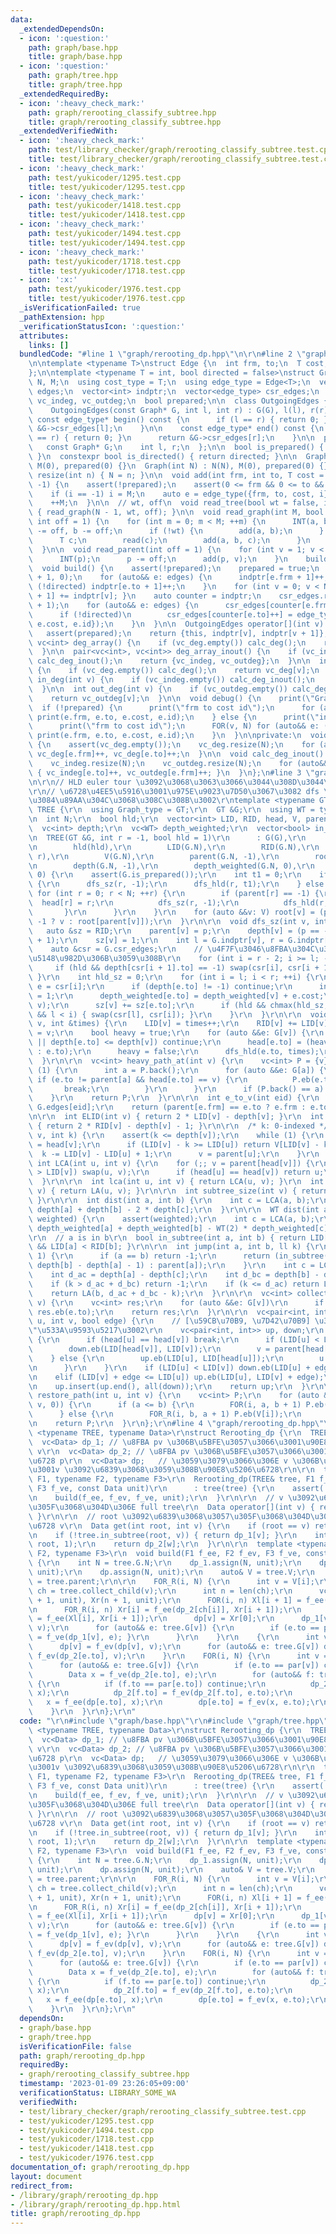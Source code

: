 ```yaml
---
data:
  _extendedDependsOn:
  - icon: ':question:'
    path: graph/base.hpp
    title: graph/base.hpp
  - icon: ':question:'
    path: graph/tree.hpp
    title: graph/tree.hpp
  _extendedRequiredBy:
  - icon: ':heavy_check_mark:'
    path: graph/rerooting_classify_subtree.hpp
    title: graph/rerooting_classify_subtree.hpp
  _extendedVerifiedWith:
  - icon: ':heavy_check_mark:'
    path: test/library_checker/graph/rerooting_classify_subtree.test.cpp
    title: test/library_checker/graph/rerooting_classify_subtree.test.cpp
  - icon: ':heavy_check_mark:'
    path: test/yukicoder/1295.test.cpp
    title: test/yukicoder/1295.test.cpp
  - icon: ':heavy_check_mark:'
    path: test/yukicoder/1418.test.cpp
    title: test/yukicoder/1418.test.cpp
  - icon: ':heavy_check_mark:'
    path: test/yukicoder/1494.test.cpp
    title: test/yukicoder/1494.test.cpp
  - icon: ':heavy_check_mark:'
    path: test/yukicoder/1718.test.cpp
    title: test/yukicoder/1718.test.cpp
  - icon: ':x:'
    path: test/yukicoder/1976.test.cpp
    title: test/yukicoder/1976.test.cpp
  _isVerificationFailed: true
  _pathExtension: hpp
  _verificationStatusIcon: ':question:'
  attributes:
    links: []
  bundledCode: "#line 1 \"graph/rerooting_dp.hpp\"\n\r\n#line 2 \"graph/base.hpp\"\
    \n\ntemplate <typename T>\nstruct Edge {\n  int frm, to;\n  T cost;\n  int id;\n\
    };\n\ntemplate <typename T = int, bool directed = false>\nstruct Graph {\n  int\
    \ N, M;\n  using cost_type = T;\n  using edge_type = Edge<T>;\n  vector<edge_type>\
    \ edges;\n  vector<int> indptr;\n  vector<edge_type> csr_edges;\n  vc<int> vc_deg,\
    \ vc_indeg, vc_outdeg;\n  bool prepared;\n\n  class OutgoingEdges {\n  public:\n\
    \    OutgoingEdges(const Graph* G, int l, int r) : G(G), l(l), r(r) {}\n\n   \
    \ const edge_type* begin() const {\n      if (l == r) { return 0; }\n      return\
    \ &G->csr_edges[l];\n    }\n\n    const edge_type* end() const {\n      if (l\
    \ == r) { return 0; }\n      return &G->csr_edges[r];\n    }\n\n  private:\n \
    \   const Graph* G;\n    int l, r;\n  };\n\n  bool is_prepared() { return prepared;\
    \ }\n  constexpr bool is_directed() { return directed; }\n\n  Graph() : N(0),\
    \ M(0), prepared(0) {}\n  Graph(int N) : N(N), M(0), prepared(0) {}\n\n  void\
    \ resize(int n) { N = n; }\n\n  void add(int frm, int to, T cost = 1, int i =\
    \ -1) {\n    assert(!prepared);\n    assert(0 <= frm && 0 <= to && to < N);\n\
    \    if (i == -1) i = M;\n    auto e = edge_type({frm, to, cost, i});\n    edges.eb(e);\n\
    \    ++M;\n  }\n\n  // wt, off\n  void read_tree(bool wt = false, int off = 1)\
    \ { read_graph(N - 1, wt, off); }\n\n  void read_graph(int M, bool wt = false,\
    \ int off = 1) {\n    for (int m = 0; m < M; ++m) {\n      INT(a, b);\n      a\
    \ -= off, b -= off;\n      if (!wt) {\n        add(a, b);\n      } else {\n  \
    \      T c;\n        read(c);\n        add(a, b, c);\n      }\n    }\n    build();\n\
    \  }\n\n  void read_parent(int off = 1) {\n    for (int v = 1; v < N; ++v) {\n\
    \      INT(p);\n      p -= off;\n      add(p, v);\n    }\n    build();\n  }\n\n\
    \  void build() {\n    assert(!prepared);\n    prepared = true;\n    indptr.assign(N\
    \ + 1, 0);\n    for (auto&& e: edges) {\n      indptr[e.frm + 1]++;\n      if\
    \ (!directed) indptr[e.to + 1]++;\n    }\n    for (int v = 0; v < N; ++v) { indptr[v\
    \ + 1] += indptr[v]; }\n    auto counter = indptr;\n    csr_edges.resize(indptr.back()\
    \ + 1);\n    for (auto&& e: edges) {\n      csr_edges[counter[e.frm]++] = e;\n\
    \      if (!directed)\n        csr_edges[counter[e.to]++] = edge_type({e.to, e.frm,\
    \ e.cost, e.id});\n    }\n  }\n\n  OutgoingEdges operator[](int v) const {\n \
    \   assert(prepared);\n    return {this, indptr[v], indptr[v + 1]};\n  }\n\n \
    \ vc<int> deg_array() {\n    if (vc_deg.empty()) calc_deg();\n    return vc_deg;\n\
    \  }\n\n  pair<vc<int>, vc<int>> deg_array_inout() {\n    if (vc_indeg.empty())\
    \ calc_deg_inout();\n    return {vc_indeg, vc_outdeg};\n  }\n\n  int deg(int v)\
    \ {\n    if (vc_deg.empty()) calc_deg();\n    return vc_deg[v];\n  }\n\n  int\
    \ in_deg(int v) {\n    if (vc_indeg.empty()) calc_deg_inout();\n    return vc_indeg[v];\n\
    \  }\n\n  int out_deg(int v) {\n    if (vc_outdeg.empty()) calc_deg_inout();\n\
    \    return vc_outdeg[v];\n  }\n\n  void debug() {\n    print(\"Graph\");\n  \
    \  if (!prepared) {\n      print(\"frm to cost id\");\n      for (auto&& e: edges)\
    \ print(e.frm, e.to, e.cost, e.id);\n    } else {\n      print(\"indptr\", indptr);\n\
    \      print(\"frm to cost id\");\n      FOR(v, N) for (auto&& e: (*this)[v])\
    \ print(e.frm, e.to, e.cost, e.id);\n    }\n  }\n\nprivate:\n  void calc_deg()\
    \ {\n    assert(vc_deg.empty());\n    vc_deg.resize(N);\n    for (auto&& e: edges)\
    \ vc_deg[e.frm]++, vc_deg[e.to]++;\n  }\n\n  void calc_deg_inout() {\n    assert(vc_indeg.empty());\n\
    \    vc_indeg.resize(N);\n    vc_outdeg.resize(N);\n    for (auto&& e: edges)\
    \ { vc_indeg[e.to]++, vc_outdeg[e.frm]++; }\n  }\n};\n#line 3 \"graph/tree.hpp\"\
    \n\r\n// HLD euler tour \u3092\u3068\u3063\u3066\u3044\u308D\u3044\u308D\u3002\
    \r\n// \u6728\u4EE5\u5916\u3001\u975E\u9023\u7D50\u3067\u3082 dfs \u9806\u5E8F\
    \u3084\u89AA\u304C\u3068\u308C\u308B\u3002\r\ntemplate <typename GT>\r\nstruct\
    \ TREE {\r\n  using Graph_type = GT;\r\n  GT &G;\r\n  using WT = typename GT::cost_type;\r\
    \n  int N;\r\n  bool hld;\r\n  vector<int> LID, RID, head, V, parent, root;\r\n\
    \  vc<int> depth;\r\n  vc<WT> depth_weighted;\r\n  vector<bool> in_tree;\r\n\r\
    \n  TREE(GT &G, int r = -1, bool hld = 1)\r\n      : G(G),\r\n        N(G.N),\r\
    \n        hld(hld),\r\n        LID(G.N),\r\n        RID(G.N),\r\n        head(G.N,\
    \ r),\r\n        V(G.N),\r\n        parent(G.N, -1),\r\n        root(G.N, -1),\r\
    \n        depth(G.N, -1),\r\n        depth_weighted(G.N, 0),\r\n        in_tree(G.M,\
    \ 0) {\r\n    assert(G.is_prepared());\r\n    int t1 = 0;\r\n    if (r != -1)\
    \ {\r\n      dfs_sz(r, -1);\r\n      dfs_hld(r, t1);\r\n    } else {\r\n     \
    \ for (int r = 0; r < N; ++r) {\r\n        if (parent[r] == -1) {\r\n        \
    \  head[r] = r;\r\n          dfs_sz(r, -1);\r\n          dfs_hld(r, t1);\r\n \
    \       }\r\n      }\r\n    }\r\n    for (auto &&v: V) root[v] = (parent[v] ==\
    \ -1 ? v : root[parent[v]]);\r\n  }\r\n\r\n  void dfs_sz(int v, int p) {\r\n \
    \   auto &sz = RID;\r\n    parent[v] = p;\r\n    depth[v] = (p == -1 ? 0 : depth[p]\
    \ + 1);\r\n    sz[v] = 1;\r\n    int l = G.indptr[v], r = G.indptr[v + 1];\r\n\
    \    auto &csr = G.csr_edges;\r\n    // \u4F7F\u3046\u8FBA\u304C\u3042\u308C\u3070\
    \u5148\u982D\u306B\u3059\u308B\r\n    for (int i = r - 2; i >= l; --i) {\r\n \
    \     if (hld && depth[csr[i + 1].to] == -1) swap(csr[i], csr[i + 1]);\r\n   \
    \ }\r\n    int hld_sz = 0;\r\n    for (int i = l; i < r; ++i) {\r\n      auto\
    \ e = csr[i];\r\n      if (depth[e.to] != -1) continue;\r\n      in_tree[e.id]\
    \ = 1;\r\n      depth_weighted[e.to] = depth_weighted[v] + e.cost;\r\n      dfs_sz(e.to,\
    \ v);\r\n      sz[v] += sz[e.to];\r\n      if (hld && chmax(hld_sz, sz[e.to])\
    \ && l < i) { swap(csr[l], csr[i]); }\r\n    }\r\n  }\r\n\r\n  void dfs_hld(int\
    \ v, int &times) {\r\n    LID[v] = times++;\r\n    RID[v] += LID[v];\r\n    V[LID[v]]\
    \ = v;\r\n    bool heavy = true;\r\n    for (auto &&e: G[v]) {\r\n      if (!in_tree[e.id]\
    \ || depth[e.to] <= depth[v]) continue;\r\n      head[e.to] = (heavy ? head[v]\
    \ : e.to);\r\n      heavy = false;\r\n      dfs_hld(e.to, times);\r\n    }\r\n\
    \  }\r\n\r\n  vc<int> heavy_path_at(int v) {\r\n    vc<int> P = {v};\r\n    while\
    \ (1) {\r\n      int a = P.back();\r\n      for (auto &&e: G[a]) {\r\n       \
    \ if (e.to != parent[a] && head[e.to] == v) {\r\n          P.eb(e.to);\r\n   \
    \       break;\r\n        }\r\n      }\r\n      if (P.back() == a) break;\r\n\
    \    }\r\n    return P;\r\n  }\r\n\r\n  int e_to_v(int eid) {\r\n    auto e =\
    \ G.edges[eid];\r\n    return (parent[e.frm] == e.to ? e.frm : e.to);\r\n  }\r\
    \n\r\n  int ELID(int v) { return 2 * LID[v] - depth[v]; }\r\n  int ERID(int v)\
    \ { return 2 * RID[v] - depth[v] - 1; }\r\n\r\n  /* k: 0-indexed */\r\n  int LA(int\
    \ v, int k) {\r\n    assert(k <= depth[v]);\r\n    while (1) {\r\n      int u\
    \ = head[v];\r\n      if (LID[v] - k >= LID[u]) return V[LID[v] - k];\r\n    \
    \  k -= LID[v] - LID[u] + 1;\r\n      v = parent[u];\r\n    }\r\n  }\r\n\r\n \
    \ int LCA(int u, int v) {\r\n    for (;; v = parent[head[v]]) {\r\n      if (LID[u]\
    \ > LID[v]) swap(u, v);\r\n      if (head[u] == head[v]) return u;\r\n    }\r\n\
    \  }\r\n\r\n  int lca(int u, int v) { return LCA(u, v); }\r\n  int la(int u, int\
    \ v) { return LA(u, v); }\r\n\r\n  int subtree_size(int v) { return RID[v] - LID[v];\
    \ }\r\n\r\n  int dist(int a, int b) {\r\n    int c = LCA(a, b);\r\n    return\
    \ depth[a] + depth[b] - 2 * depth[c];\r\n  }\r\n\r\n  WT dist(int a, int b, bool\
    \ weighted) {\r\n    assert(weighted);\r\n    int c = LCA(a, b);\r\n    return\
    \ depth_weighted[a] + depth_weighted[b] - WT(2) * depth_weighted[c];\r\n  }\r\n\
    \r\n  // a is in b\r\n  bool in_subtree(int a, int b) { return LID[b] <= LID[a]\
    \ && LID[a] < RID[b]; }\r\n\r\n  int jump(int a, int b, ll k) {\r\n    if (k ==\
    \ 1) {\r\n      if (a == b) return -1;\r\n      return (in_subtree(b, a) ? LA(b,\
    \ depth[b] - depth[a] - 1) : parent[a]);\r\n    }\r\n    int c = LCA(a, b);\r\n\
    \    int d_ac = depth[a] - depth[c];\r\n    int d_bc = depth[b] - depth[c];\r\n\
    \    if (k > d_ac + d_bc) return -1;\r\n    if (k <= d_ac) return LA(a, k);\r\n\
    \    return LA(b, d_ac + d_bc - k);\r\n  }\r\n\r\n  vc<int> collect_child(int\
    \ v) {\r\n    vc<int> res;\r\n    for (auto &&e: G[v])\r\n      if (e.to != parent[v])\
    \ res.eb(e.to);\r\n    return res;\r\n  }\r\n\r\n  vc<pair<int, int>> get_path_decomposition(int\
    \ u, int v, bool edge) {\r\n    // [\u59CB\u70B9, \u7D42\u70B9] \u306E\"\u9589\
    \"\u533A\u9593\u5217\u3002\r\n    vc<pair<int, int>> up, down;\r\n    while (1)\
    \ {\r\n      if (head[u] == head[v]) break;\r\n      if (LID[u] < LID[v]) {\r\n\
    \        down.eb(LID[head[v]], LID[v]);\r\n        v = parent[head[v]];\r\n  \
    \    } else {\r\n        up.eb(LID[u], LID[head[u]]);\r\n        u = parent[head[u]];\r\
    \n      }\r\n    }\r\n    if (LID[u] < LID[v]) down.eb(LID[u] + edge, LID[v]);\r\
    \n    elif (LID[v] + edge <= LID[u]) up.eb(LID[u], LID[v] + edge);\r\n    reverse(all(down));\r\
    \n    up.insert(up.end(), all(down));\r\n    return up;\r\n  }\r\n\r\n  vc<int>\
    \ restore_path(int u, int v) {\r\n    vc<int> P;\r\n    for (auto &&[a, b]: get_path_decomposition(u,\
    \ v, 0)) {\r\n      if (a <= b) {\r\n        FOR(i, a, b + 1) P.eb(V[i]);\r\n\
    \      } else {\r\n        FOR_R(i, b, a + 1) P.eb(V[i]);\r\n      }\r\n    }\r\
    \n    return P;\r\n  }\r\n};\r\n#line 4 \"graph/rerooting_dp.hpp\"\n\r\ntemplate\
    \ <typename TREE, typename Data>\r\nstruct Rerooting_dp {\r\n  TREE& tree;\r\n\
    \  vc<Data> dp_1; // \u8FBA pv \u306B\u5BFE\u3057\u3066\u3001\u90E8\u5206\u6728\
    \ v\r\n  vc<Data> dp_2; // \u8FBA pv \u306B\u5BFE\u3057\u3066\u3001\u90E8\u5206\
    \u6728 p\r\n  vc<Data> dp;   // \u3059\u3079\u3066\u306E v \u306B\u5BFE\u3057\u3066\
    \u3001v \u3092\u6839\u3068\u3059\u308B\u90E8\u5206\u6728\r\n\r\n  template <typename\
    \ F1, typename F2, typename F3>\r\n  Rerooting_dp(TREE& tree, F1 f_ee, F2 f_ev,\
    \ F3 f_ve, const Data unit)\r\n      : tree(tree) {\r\n    assert(!tree.G.is_directed());\r\
    \n    build(f_ee, f_ev, f_ve, unit);\r\n  }\r\n\r\n  // v \u3092\u6839\u3068\u3057\
    \u305F\u3068\u304D\u306E full tree\r\n  Data operator[](int v) { return dp[v];\
    \ }\r\n\r\n  // root \u3092\u6839\u3068\u3057\u305F\u3068\u304D\u306E\u90E8\u5206\
    \u6728 v\r\n  Data get(int root, int v) {\r\n    if (root == v) return dp[v];\r\
    \n    if (!tree.in_subtree(root, v)) { return dp_1[v]; }\r\n    int w = tree.jump(v,\
    \ root, 1);\r\n    return dp_2[w];\r\n  }\r\n\r\n  template <typename F1, typename\
    \ F2, typename F3>\r\n  void build(F1 f_ee, F2 f_ev, F3 f_ve, const Data unit)\
    \ {\r\n    int N = tree.G.N;\r\n    dp_1.assign(N, unit);\r\n    dp_2.assign(N,\
    \ unit);\r\n    dp.assign(N, unit);\r\n    auto& V = tree.V;\r\n    auto& par\
    \ = tree.parent;\r\n\r\n    FOR_R(i, N) {\r\n      int v = V[i];\r\n      auto\
    \ ch = tree.collect_child(v);\r\n      int n = len(ch);\r\n      vc<Data> Xl(n\
    \ + 1, unit), Xr(n + 1, unit);\r\n      FOR(i, n) Xl[i + 1] = f_ee(Xl[i], dp_2[ch[i]]);\r\
    \n      FOR_R(i, n) Xr[i] = f_ee(dp_2[ch[i]], Xr[i + 1]);\r\n      FOR(i, n) dp_2[ch[i]]\
    \ = f_ee(Xl[i], Xr[i + 1]);\r\n      dp[v] = Xr[0];\r\n      dp_1[v] = f_ev(dp[v],\
    \ v);\r\n      for (auto&& e: tree.G[v]) {\r\n        if (e.to == par[v]) { dp_2[v]\
    \ = f_ve(dp_1[v], e); }\r\n      }\r\n    }\r\n    {\r\n      int v = V[0];\r\n\
    \      dp[v] = f_ev(dp[v], v);\r\n      for (auto&& e: tree.G[v]) dp_2[e.to] =\
    \ f_ev(dp_2[e.to], v);\r\n    }\r\n    FOR(i, N) {\r\n      int v = V[i];\r\n\
    \      for (auto&& e: tree.G[v]) {\r\n        if (e.to == par[v]) continue;\r\n\
    \        Data x = f_ve(dp_2[e.to], e);\r\n        for (auto&& f: tree.G[e.to])\
    \ {\r\n          if (f.to == par[e.to]) continue;\r\n          dp_2[f.to] = f_ee(dp_2[f.to],\
    \ x);\r\n          dp_2[f.to] = f_ev(dp_2[f.to], e.to);\r\n        }\r\n     \
    \   x = f_ee(dp[e.to], x);\r\n        dp[e.to] = f_ev(x, e.to);\r\n      }\r\n\
    \    }\r\n  }\r\n};\r\n"
  code: "\r\n#include \"graph/base.hpp\"\r\n#include \"graph/tree.hpp\"\r\n\r\ntemplate\
    \ <typename TREE, typename Data>\r\nstruct Rerooting_dp {\r\n  TREE& tree;\r\n\
    \  vc<Data> dp_1; // \u8FBA pv \u306B\u5BFE\u3057\u3066\u3001\u90E8\u5206\u6728\
    \ v\r\n  vc<Data> dp_2; // \u8FBA pv \u306B\u5BFE\u3057\u3066\u3001\u90E8\u5206\
    \u6728 p\r\n  vc<Data> dp;   // \u3059\u3079\u3066\u306E v \u306B\u5BFE\u3057\u3066\
    \u3001v \u3092\u6839\u3068\u3059\u308B\u90E8\u5206\u6728\r\n\r\n  template <typename\
    \ F1, typename F2, typename F3>\r\n  Rerooting_dp(TREE& tree, F1 f_ee, F2 f_ev,\
    \ F3 f_ve, const Data unit)\r\n      : tree(tree) {\r\n    assert(!tree.G.is_directed());\r\
    \n    build(f_ee, f_ev, f_ve, unit);\r\n  }\r\n\r\n  // v \u3092\u6839\u3068\u3057\
    \u305F\u3068\u304D\u306E full tree\r\n  Data operator[](int v) { return dp[v];\
    \ }\r\n\r\n  // root \u3092\u6839\u3068\u3057\u305F\u3068\u304D\u306E\u90E8\u5206\
    \u6728 v\r\n  Data get(int root, int v) {\r\n    if (root == v) return dp[v];\r\
    \n    if (!tree.in_subtree(root, v)) { return dp_1[v]; }\r\n    int w = tree.jump(v,\
    \ root, 1);\r\n    return dp_2[w];\r\n  }\r\n\r\n  template <typename F1, typename\
    \ F2, typename F3>\r\n  void build(F1 f_ee, F2 f_ev, F3 f_ve, const Data unit)\
    \ {\r\n    int N = tree.G.N;\r\n    dp_1.assign(N, unit);\r\n    dp_2.assign(N,\
    \ unit);\r\n    dp.assign(N, unit);\r\n    auto& V = tree.V;\r\n    auto& par\
    \ = tree.parent;\r\n\r\n    FOR_R(i, N) {\r\n      int v = V[i];\r\n      auto\
    \ ch = tree.collect_child(v);\r\n      int n = len(ch);\r\n      vc<Data> Xl(n\
    \ + 1, unit), Xr(n + 1, unit);\r\n      FOR(i, n) Xl[i + 1] = f_ee(Xl[i], dp_2[ch[i]]);\r\
    \n      FOR_R(i, n) Xr[i] = f_ee(dp_2[ch[i]], Xr[i + 1]);\r\n      FOR(i, n) dp_2[ch[i]]\
    \ = f_ee(Xl[i], Xr[i + 1]);\r\n      dp[v] = Xr[0];\r\n      dp_1[v] = f_ev(dp[v],\
    \ v);\r\n      for (auto&& e: tree.G[v]) {\r\n        if (e.to == par[v]) { dp_2[v]\
    \ = f_ve(dp_1[v], e); }\r\n      }\r\n    }\r\n    {\r\n      int v = V[0];\r\n\
    \      dp[v] = f_ev(dp[v], v);\r\n      for (auto&& e: tree.G[v]) dp_2[e.to] =\
    \ f_ev(dp_2[e.to], v);\r\n    }\r\n    FOR(i, N) {\r\n      int v = V[i];\r\n\
    \      for (auto&& e: tree.G[v]) {\r\n        if (e.to == par[v]) continue;\r\n\
    \        Data x = f_ve(dp_2[e.to], e);\r\n        for (auto&& f: tree.G[e.to])\
    \ {\r\n          if (f.to == par[e.to]) continue;\r\n          dp_2[f.to] = f_ee(dp_2[f.to],\
    \ x);\r\n          dp_2[f.to] = f_ev(dp_2[f.to], e.to);\r\n        }\r\n     \
    \   x = f_ee(dp[e.to], x);\r\n        dp[e.to] = f_ev(x, e.to);\r\n      }\r\n\
    \    }\r\n  }\r\n};\r\n"
  dependsOn:
  - graph/base.hpp
  - graph/tree.hpp
  isVerificationFile: false
  path: graph/rerooting_dp.hpp
  requiredBy:
  - graph/rerooting_classify_subtree.hpp
  timestamp: '2023-01-09 23:26:05+09:00'
  verificationStatus: LIBRARY_SOME_WA
  verifiedWith:
  - test/library_checker/graph/rerooting_classify_subtree.test.cpp
  - test/yukicoder/1295.test.cpp
  - test/yukicoder/1494.test.cpp
  - test/yukicoder/1718.test.cpp
  - test/yukicoder/1418.test.cpp
  - test/yukicoder/1976.test.cpp
documentation_of: graph/rerooting_dp.hpp
layout: document
redirect_from:
- /library/graph/rerooting_dp.hpp
- /library/graph/rerooting_dp.hpp.html
title: graph/rerooting_dp.hpp
---
```

